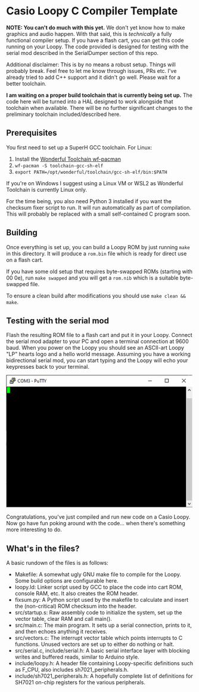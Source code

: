 # Casio Loopy C Compiler Template

**NOTE: You can't do much with this yet.** We don't yet know how to make graphics and audio happen.
With that said, this is *technically* a fully functional compiler setup.
If you have a flash cart, you can get this code running on your Loopy.
The code provided is designed for testing with the serial mod described in the SerialDumper section of this repo.  

Additional disclaimer: This is by no means a robust setup. Things will probably break.
Feel free to let me know through issues, PRs etc.
I've already tried to add C++ support and it didn't go well. Please wait for a better toolchain.  

**I am waiting on a proper build toolchain that is currently being set up.**
The code here will be turned into a HAL designed to work alongside that toolchain when available.
There will be no further significant changes to the preliminary toolchain included/described here.  

## Prerequisites

You first need to set up a SuperH GCC toolchain. For Linux:
1. Install the [Wonderful Toolchain wf-pacman](https://wonderful.asie.pl/docs/getting-started/)
2. `wf-pacman -S toolchain-gcc-sh-elf`
3. `export PATH=/opt/wonderful/toolchain/gcc-sh-elf/bin:$PATH`

If you're on Windows I suggest using a Linux VM or WSL2 as Wonderful Toolchain is currently Linux only.  

For the time being, you also need Python 3 installed if you want the checksum fixer script to run.
It will run automatically as part of compilation.
This will probably be replaced with a small self-contained C program soon.  

## Building

Once everything is set up, you can build a Loopy ROM by just running `make` in this directory.
It will produce a `rom.bin` file which is ready for direct use on a flash cart.  

If you have some old setup that requires byte-swapped ROMs (starting with 00 0e),
run `make swapped` and you will get a `rom.nib` which is a suitable byte-swapped file.  

To ensure a clean build after modifications you should use `make clean && make`.  

## Testing with the serial mod

Flash the resulting ROM file to a flash cart and put it in your Loopy.
Connect the serial mod adapter to your PC and open a terminal connection at 9600 baud.
When you power on the Loopy you should see an ASCII-art Loopy "LP" hearts logo and a hello world message.
Assuming you have a working bidirectional serial mod, you can start typing and the Loopy will echo your keypresses back to your terminal.  

![serialdemo.gif](serialdemo.gif)

Congratulations, you've just compiled and run new code on a Casio Loopy.
Now go have fun poking around with the code... when there's something more interesting to do.  

## What's in the files?

A basic rundown of the files is as follows:  
- Makefile: A somewhat ugly GNU make file to compile for the Loopy. Some build options are configurable here.
- loopy.ld: Linker script used by GCC to place the code into cart ROM, console RAM, etc. It also creates the ROM header.
- fixsum.py: A Python script used by the makefile to calculate and insert the (non-critical) ROM checksum into the header.
- src/startup.s: Raw assembly code to initialize the system, set up the vector table, clear RAM and call main().
- src/main.c: The main program. It sets up a serial connection, prints to it, and then echoes anything it receives.
- src/vectors.c: The interrupt vector table which points interrupts to C functions. Unused vectors are set up to either do nothing or halt.
- src/serial.c, include/serial.h: A basic serial interface layer with blocking writes and buffered reads, similar to Arduino style.
- include/loopy.h: A header file containing Loopy-specific definitions such as F_CPU, also includes sh7021_peripherals.h.
- include/sh7021_peripherals.h: A hopefully complete list of definitions for SH7021 on-chip registers for the various peripherals.
